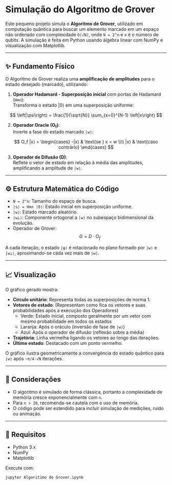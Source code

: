 # Simulação do Algoritmo de Grover

Este pequeno projeto simula o **Algoritmo de Grover**, utilizado em computação quântica para buscar um elemento marcado em um espaço não ordenado com complexidade `O(√N)`, onde `N = 2^n` e `n` é o número de qubits. A simulação é feita em Python usando álgebra linear com NumPy e visualização com Matplotlib.

---

## ✨ Fundamento Físico

O Algoritmo de Grover realiza uma **amplificação de amplitudes** para o estado desejado (marcado), utilizando:

1. **Operador Hadamard - Superposição inicial** com portas de Hadamard (`H⊗n`):  
   Transforma o estado $|0⟩$ em uma superposição uniforme:

$$
\left|\psi\right⟩ = \frac{1}{\sqrt{N}} \sum_{x=0}^{N-1} \left|x\right⟩
$$


2. **Operador Oracle (O<sub>f</sub>)**:  
   Inverte a fase do estado marcado `|w⟩`:

$$
O_f |x⟩ = 
\begin{cases}
-|x⟩ & \text{se } x = w \\\\
|x⟩ & \text{caso contrário}
\end{cases}
$$


3. **Operador de Difusão (D)**:  
   Reflete o vetor de estado em relação à média das amplitudes, amplificando a amplitude de `|w⟩`.

---

## ⚙️ Estrutura Matemática do Código

- `N = 2^n`: Tamanho do espaço de busca.
- `|s⟩ = H⊗n |0⟩`: Estado inicial em superposição uniforme.
- `|w⟩`: Estado marcado aleatório.
- `|w⊥⟩`: Componente ortogonal a `|w⟩` no subespaço bidimensional da evolução.
- Operador de Grover:  
  $$
  G = D \cdot O_f
  $$

A cada iteração, o estado `|ψ⟩` é rotacionado no plano formado por `|w⟩` e `|w⊥⟩`, aproximando-se cada vez mais de `|w⟩`.

---

## 📈 Visualização

O gráfico gerado mostra:

- **Círculo unitário**: Representa todas as superposições de norma 1.
- **Vetores de estado**: (Representam como fica os vetores e suas probabilidades após a execução dos Operadores) 
  - Verde: Estado inicial, composto geralmente por um vetor com mesmo probabilidade em todos os estados 
  - Laranja: Após o oráculo (inversão de fase de `|w⟩`) 
  - Azul: Após o operador de difusão (reflexão sobre a média)
- **Trajetória**: Linha vermelha ligando os vetores ao longo das iterações.
- **Último estado**: Destacado com um ponto vermelho.

O gráfico ilustra geometricamente a convergência do estado quântico para `|w⟩` após `~π/4·√N` iterações.

---

## 🧠 Considerações

- O algoritmo é simulado de forma clássica, portanto a complexidade de memória cresce exponencialmente com `n`.
- Para `n > 20`, recomenda-se cautela com o uso de memória.
- O código pode ser estendido para incluir simulação de medições, ruído ou animação.

---

## 📌 Requisitos

- Python 3.x
- NumPy
- Matplotlib

Execute com:

```bash
jupyter Algoritimo de Grover.ipynb


